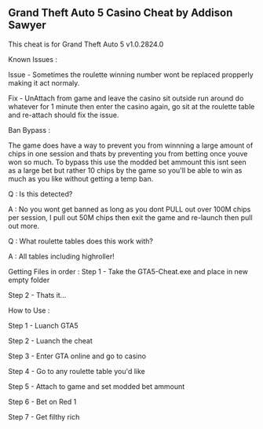 Grand Theft Auto 5 Casino Cheat by Addison Sawyer
--------------------------------------------------
This cheat is for Grand Theft Auto 5 v1.0.2824.0

Known Issues : 

Issue - Sometimes the roulette winning number wont be replaced propperly making it act normaly. 

Fix - UnAttach from game and leave the casino sit outside run around do whatever for 1 minute then enter the casino again, go sit at the roulette table and re-attach should fix the issue.

Ban Bypass : 

The game does have a way to prevent you from winnning a large amount of chips in one session and thats by preventing you from betting once youve won so much.
To bypass this use the modded bet ammount this isnt seen as a large bet but rather 10 chips by the game so you'll be able to win as much as you like without getting a temp ban.

Q : Is this detected?

A : No you wont get banned as long as you dont PULL out over 100M chips per session, I pull out 50M chips then exit the game and re-launch then pull out more.

Q : What roulette tables does this work with?

A : All tables including highroller!

Getting Files in order : 
Step 1 - Take the GTA5-Cheat.exe and place in new empty folder

Step 2 - Thats it...

How to Use :

Step 1 - Luanch GTA5 

Step 2 - Luanch the cheat

Step 3 - Enter GTA online and go to casino

Step 4 - Go to any roulette table you'd like

Step 5 - Attach to game and set modded bet ammount

Step 6 - Bet on Red 1

Step 7 - Get filthy rich
